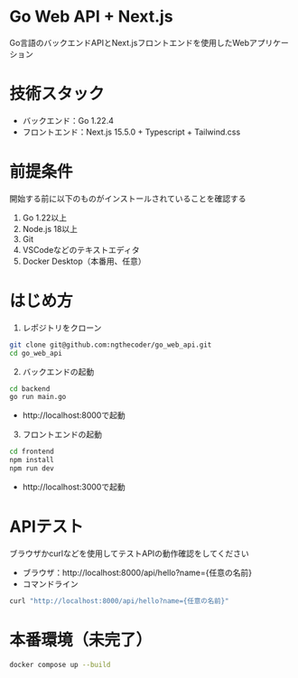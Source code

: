 # Go Web API + Next.js
Go言語のバックエンドAPIとNext.jsフロントエンドを使用したWebアプリケーション

# 技術スタック
- バックエンド：Go 1.22.4
- フロントエンド：Next.js 15.5.0 + Typescript + Tailwind.css

# 前提条件
開始する前に以下のものがインストールされていることを確認する
1. Go 1.22以上
2. Node.js 18以上
3. Git
4. VSCodeなどのテキストエディタ
5. Docker Desktop（本番用、任意）

# はじめ方
1. レポジトリをクローン
```bash
git clone git@github.com:ngthecoder/go_web_api.git
cd go_web_api
```
2. バックエンドの起動
```bash
cd backend
go run main.go
```
- http://localhost:8000で起動
3. フロントエンドの起動
```bash
cd frontend
npm install
npm run dev
```
- http://localhost:3000で起動

# APIテスト
ブラウザかcurlなどを使用してテストAPIの動作確認をしてください
- ブラウザ：http://localhost:8000/api/hello?name={任意の名前}
- コマンドライン
```bash
curl "http://localhost:8000/api/hello?name={任意の名前}"
```

# 本番環境（未完了）
```bash
docker compose up --build
```